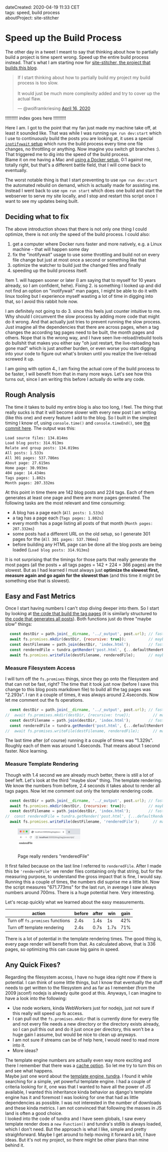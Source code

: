 dateCreated: 2020-04-19 11:33 CET  
tags: speed, build process  
aboutProject: site-stitcher  

# Speed up the Build Process

The other day in a tweet I meant to say that thinking about how to partially build a project is 
time spent wrong. Speed up the entire build process instead. That's what I am starting now for 
[site-stitcher, the project that builds this blog][3].

<blockquote class="twitter-tweet"><p lang="en" dir="ltr">If I start thinking about how to partially build my project my build process is too slow.<br><br>It would just be much more complexity added and try to cover up the actual flaw.</p>&mdash; @wolframkriesing <a href="https://twitter.com/wolframkriesing/status/1250736234189766657?ref_src=twsrc%5Etfw">April 16, 2020</a></blockquote>

!!!!!!!!!! index goes here !!!!!!!!!!

Here I am. I got to the point that my fan just made my machine take off, at least it sounded like.
That was while I was running `npm run dev:start` which I use to continuously build the posts you are looking at, 
it uses a special [`inotifywait` setup][2] which runs the build process every time one file
changes, no throttling or anything. Now imagine you switch git branches :). That triggered me to dig into the
speed of the build process.\
Blame it on me having a Mac and [using a Docker setup][1], 0:1 against me, totally right, but that's a different
battle field, that I will come back to eventually.

The worst notable thing is that I start preventing to use `npm run dev:start` the automated rebuild on demand,
which is actually made for assisting me. Instead I went back to use `npm run start` which does one build
and start the webserver to serve my site locally, and I stop and restart this script once I want to see my
updates being built.

## Deciding what to fix
The above introduction shows that there is not only one thing I could optimize, there is not only the
speed of the build process. I could also:

1. get a computer where Docker runs faster and more natively, e.g. a Linux machine - that will happen some day
1. fix the "inotifywait" usage to use some throttling and build not on every file change but just at most once 
  a second or something like that
1. optimize the watcher to build just the changed files and finally
1. speeding up the build process itself.

Item 1. will happen sooner or later (I am saying that to myself for 10 years already, so I am confident, hehe).
Fixing 2. is something I looked up and did not find an option on "inotifywait" man pages, I might be able to
do it with linux tooling but I experience myself wasting a lot of time in digging into that, so I avoid this
rabbit hole now.

I am definitely not going to do 3. since this feels just counter intuitive to me. Why should I circumvent
the slow process by adding more code that might do it wrong. And that actually just tries to prevent running
the slow process. Just imagine all the dependencies that there
are across pages, when a tag changes the according tag pages need to be built, the month pages and others.
Nope that is the wrong
way, and I have seen live-reload/rebuild tools do bullshit that makes you either say 
"oh just restart, the live-reloading has gone mad" which is just another burden, or even worse you start digging
into your code to figure out what's broken until you realize the live-reload screwed it up. 

I am going with option 4., I am fixing the actual core of the build process to be faster, I will benefit
from that in many more ways.
Let's see how this turns out, since I am writing this before I actually do write any code.

## Rough Analysis

The time it takes to build my entire blog is also too long, I feel. The thing that really sucks is that
it will become slower with every new post I am writing (like this one) and every feature I add to the blog.
So I built in the simplest timing I know of, using `console.time()` and `console.timeEnd()`, see [the commit here][4].
The output was this:

```text
Load source files: 134.814ms
Load blog posts: 314.913ms
Relate and group posts: 134.019ms
All posts: 1.533s
All 301 pages: 537.786ms
About page: 27.615ms
Home page: 30.993ms
404 page: 14.434ms
Tags pages: 1.802s
Month pages: 207.332ms
```

At this point in time there are 142 blog posts and 224 tags. Each of them generates at least one page and there
are more pages generated. The following tasks are the most relevant and time consuming:

* A blog has a page each (`All posts: 1.533s`)
* a tag has a page each (`Tags pages: 1.802s`)
* every month has a page listing all posts of that month (`Month pages: 207.332ms`)
* some posts had a different URL on the old setup, so I generate 301 pages for the (`All 301 pages: 537.786ms`)
* before building any HTML page can be done all the blog posts are being loaded (`Load blog posts: 314.913ms`)

It is not surprising that the timings for those parts that really generate the most pages
(all the posts + all tags pages = 142 + 224 = 366 pages) are the slowest.
But as I had learned I must always just **optimize the slowest first, measure again and go again for the slowest than**
(and this time it might be something else that is slowest).

## Easy and Fast Metrics 

Once I start having numbers I can't stop diving deeper into them.
So I start by looking at [the code that build the tag pages][5] 
(it is similarly structured to [the code that generates all posts][6]).
Both functions just do three "maybe slow" things:
```javascript
  const destDir = path.join(__dirname, '../_output', post.url); // fast
  await fs.promises.mkdir(destDir, {recursive: true});          // maybe slow
  const destFilename = path.join(destDir, 'index.html');        // fast
  const renderedFile = tundra.getRender('post.html', {...defaultRenderParams, post}); // maybe slow
  await fs.promises.writeFile(destFilename, renderedFile);      // maybe slow
```

### Measure Filesystem Access
I will turn off the `fs.promises` things, since they go onto the filesystem and that can not be fast, right?
The time that it took just now (before I save this change to this blog posts markdown file)
to build all the tag pages was "2.293s". I ran it a couple of times, it was always around 2.4seconds.
Now let me comment out the fs operations. 

```javascript
  const destDir = path.join(__dirname, '../_output', post.url); // fast
//  await fs.promises.mkdir(destDir, {recursive: true});          // maybe slow
  const destFilename = path.join(destDir, 'index.html');        // fast
  const renderedFile = tundra.getRender('post.html', {...defaultRenderParams, post}); // maybe slow
//  await fs.promises.writeFile(destFilename, renderedFile);      // maybe slow
```

The last time after (of course) running it a couple of times
was "1.329s". Roughly each of them was around 1.4seconds. That means about 1 second faster. Nice learning.

### Measure Template Rendering
Though with 1.4 second we are already much better, there is still a lot of beef left.
Let's look at the third "maybe slow" thing. The template rendering.
We know the numbers from before, 2.4 seconds it takes about to render all tags pages.
Now let me comment out only the template rendering code.

```javascript
  const destDir = path.join(__dirname, '../_output', post.url); // fast
  await fs.promises.mkdir(destDir, {recursive: true});          // maybe slow
  const destFilename = path.join(destDir, 'index.html');        // fast
//  const renderedFile = tundra.getRender('post.html', {...defaultRenderParams, post}); // maybe slow
  await fs.promises.writeFile(destFilename, 'renderedFile');      // maybe slow
```

<figure class="float-right">
    <img src="./renders-renderedFile-string.jpg" alt="no real output" width=200 class="sizeup-onhover-image scale4 origin-right-top" />
    <figcaption>Page really renders &quot;renderedFile&quot;</figcaption>
</figure>

It first failed because on the last line I referred to `renderedFile`. After I made this be `'renderedFile'`
we render files containing only that string, but for the measuring purpose, to understand the gross impact
that is fine, I would say.\
Running this a couple of times, the numbers did suprise me a little bit. Now the script measures
"671.773ms" for the last run, in average I saw always numbers around 700ms. There is a huge potential
here. Very interesting.

Let's recap quickly what we learned about the easy measurements.

| action | before | after | win | gain |
| --- | --- | --- | --- | --- |
| Turn off `fs.promises` functions | 2.4s | 1.4s | 1s | 42% | 
| Turn off template rendering | 2.4s | 0.7s | 1.7s | 71% |

There is a lot of potential in the template rendering times. The good thing is, every page render will benefit from that.
As calculated above, that is 336 pages, so optimizing this can cause big gains in speed.

## Any Quick Fixes?

Regarding the filesystem access, I have no huge idea right now if there is potential.
I can think of some little things, but I know that eventually the stuff needs to get written to the filesystem and
as far as I remember (from the 2009 jsconf) nodejs is already quite good at this.
Anyways, I can imagine to have a look into the following:
* Use node workers, kinda WebWorkers just for nodejs, just not sure if this really will speed up fs access.
* I can pull out the `fs.promises.mkdir` that is currently done for every file and not every file needs a new
  directory or the directory exists already, so I can pull this out and do it just once per directory, this won't 
  be a huge gain I assume, but would be nice to clean up anyways.
* I am not sure if streams can be of help here, I would need to read more into it.
* More ideas?

The template engine numbers are actually even way more exciting and there I remember that there was a [cache option][7].
So let me try to turn this on and see what happens.\
Maybe just one word about the [template engine, tundra][tundra]. I found it while searching for a simple, yet powerful template engine.
I had a couple of criteria looking for it, one was that I wanted to have all the power of JS available, I wanted
this inheritance kinda behavior as django's template engine has it and foremost I was looking for one that had
as little dependencies as possible. I was not interested in the number of downloads and these kinda metrics.
I am not convinced that following the masses in JS land is often a good choice.  
I looked into the code of tundra and I have seen globals, I saw every template render does a `new Function()` and
tundra's stdlib is always loaded, which I don't need. But the approach is what I like, simple and pretty straighforward.
Maybe I get around to help moving it forward a bit, I have ideas. But it's not my project, so there might be other plans
than mine behind it.






[1]: https://github.com/wolframkriesing/site-stitcher/tree/466ae04603a99f8d529ec3ec8c9811d27fe0823d#develop
[2]: https://github.com/wolframkriesing/site-stitcher/blob/466ae04603a99f8d529ec3ec8c9811d27fe0823d/build-on-file-change.sh#L5
[3]: https://github.com/wolframkriesing/site-stitcher
[4]: https://github.com/wolframkriesing/site-stitcher/commit/6c4e4fcd6e4e421d4aeae8877313c8b98cefa01a
[5]: https://github.com/wolframkriesing/site-stitcher/blob/6c4e4fcd6e4e421d4aeae8877313c8b98cefa01a/src/index.js#L77-L85
[6]: https://github.com/wolframkriesing/site-stitcher/blob/6c4e4fcd6e4e421d4aeae8877313c8b98cefa01a/src/index.js#L50-L57
[7]: https://github.com/Usbac/tundra/wiki/General#defining-options
[tundra]: https://github.com/Usbac/tundra